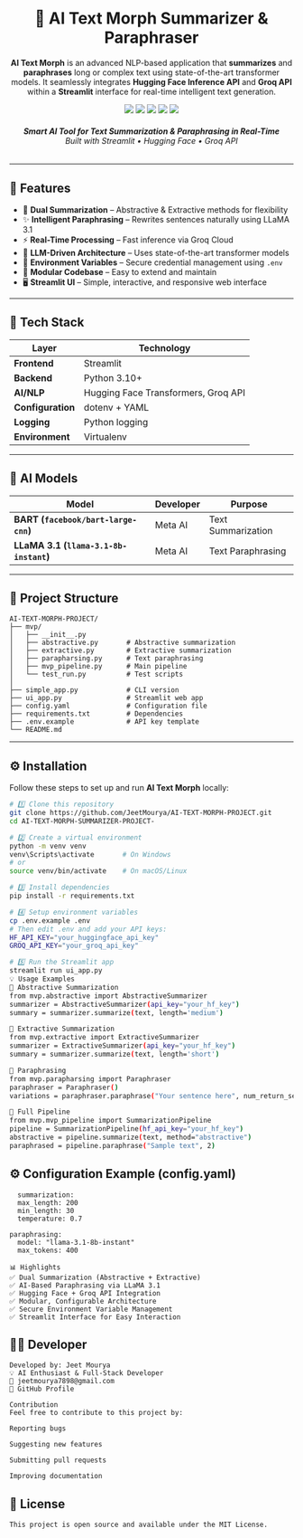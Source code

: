 <h1 align="center"> 🧠 AI Text Morph Summarizer & Paraphraser </h1>

<p align="center">
<b>AI Text Morph</b> is an advanced NLP-based application that <b>summarizes</b> and <b>paraphrases</b> long or complex text using state-of-the-art transformer models.  
It seamlessly integrates <b>Hugging Face Inference API</b> and <b>Groq API</b> within a <b>Streamlit</b> interface for real-time intelligent text generation.
</p>

<p align="center">
  <img src="https://img.shields.io/badge/Made%20With-Python_3.10+-blueviolet?style=flat-square&logo=python" />
  <img src="https://img.shields.io/badge/Framework-Streamlit-ff4b4b?style=flat-square&logo=streamlit" />
  <img src="https://img.shields.io/badge/NLP-HuggingFace-FCC624?style=flat-square&logo=huggingface" />
  <img src="https://img.shields.io/badge/AI-Groq_API-8A2BE2?style=flat-square&logo=ai" />
  <img src="https://img.shields.io/badge/License-MIT-success?style=flat-square" />
</p>

<h6 align="center">
  <b>Smart AI Tool for Text Summarization & Paraphrasing in Real-Time</b><br>
  <i>Built with Streamlit • Hugging Face • Groq API</i>
</h6>

---

## 🚀 Features

- 🧩 **Dual Summarization** – Abstractive & Extractive methods for flexibility  
- ✨ **Intelligent Paraphrasing** – Rewrites sentences naturally using LLaMA 3.1  
- ⚡ **Real-Time Processing** – Fast inference via Groq Cloud  
- 🧠 **LLM-Driven Architecture** – Uses state-of-the-art transformer models  
- 🔐 **Environment Variables** – Secure credential management using `.env`  
- 🧾 **Modular Codebase** – Easy to extend and maintain  
- 🖥️ **Streamlit UI** – Simple, interactive, and responsive web interface  

---

## 🧩 Tech Stack

| Layer | Technology |
|-------|-------------|
| **Frontend** | Streamlit |
| **Backend** | Python 3.10+ |
| **AI/NLP** | Hugging Face Transformers, Groq API |
| **Configuration** | dotenv + YAML |
| **Logging** | Python logging |
| **Environment** | Virtualenv |

---

## 🤖 AI Models

| Model | Developer | Purpose |
|--------|------------|----------|
| **BART (`facebook/bart-large-cnn`)** | Meta AI | Text Summarization |
| **LLaMA 3.1 (`llama-3.1-8b-instant`)** | Meta AI | Text Paraphrasing |

---

## 📁 Project Structure

```
AI-TEXT-MORPH-PROJECT/
├── mvp/
│   ├── __init__.py
│   ├── abstractive.py       # Abstractive summarization
│   ├── extractive.py        # Extractive summarization
│   ├── parapharsing.py      # Text paraphrasing
│   ├── mvp_pipeline.py      # Main pipeline
│   └── test_run.py          # Test scripts
│
├── simple_app.py            # CLI version
├── ui_app.py                # Streamlit web app
├── config.yaml              # Configuration file
├── requirements.txt         # Dependencies
├── .env.example             # API key template
└── README.md
```


---


## ⚙️ Installation

Follow these steps to set up and run **AI Text Morph** locally:

```bash
# 1️⃣ Clone this repository
git clone https://github.com/JeetMourya/AI-TEXT-MORPH-PROJECT.git
cd AI-TEXT-MORPH-SUMMARIZER-PROJECT-

# 2️⃣ Create a virtual environment
python -m venv venv
venv\Scripts\activate       # On Windows
# or
source venv/bin/activate    # On macOS/Linux

# 3️⃣ Install dependencies
pip install -r requirements.txt

# 4️⃣ Setup environment variables
cp .env.example .env
# Then edit .env and add your API keys:
HF_API_KEY="your_huggingface_api_key"
GROQ_API_KEY="your_groq_api_key"

# 5️⃣ Run the Streamlit app
streamlit run ui_app.py
💡 Usage Examples
🔹 Abstractive Summarization
from mvp.abstractive import AbstractiveSummarizer
summarizer = AbstractiveSummarizer(api_key="your_hf_key")
summary = summarizer.summarize(text, length='medium')

🔹 Extractive Summarization
from mvp.extractive import ExtractiveSummarizer
summarizer = ExtractiveSummarizer(api_key="your_hf_key")
summary = summarizer.summarize(text, length='short')

🔹 Paraphrasing
from mvp.parapharsing import Paraphraser
paraphraser = Paraphraser()
variations = paraphraser.paraphrase("Your sentence here", num_return_sequences=3)

🔹 Full Pipeline
from mvp.mvp_pipeline import SummarizationPipeline
pipeline = SummarizationPipeline(hf_api_key="your_hf_key")
abstractive = pipeline.summarize(text, method="abstractive")
paraphrased = pipeline.paraphrase("Sample text", 2)

```


## ⚙️ Configuration Example (config.yaml)
```
  summarization:
  max_length: 200
  min_length: 30
  temperature: 0.7

paraphrasing:
  model: "llama-3.1-8b-instant"
  max_tokens: 400

📊 Highlights
✅ Dual Summarization (Abstractive + Extractive)
✅ AI-Based Paraphrasing via LLaMA 3.1
✅ Hugging Face + Groq API Integration
✅ Modular, Configurable Architecture
✅ Secure Environment Variable Management
✅ Streamlit Interface for Easy Interaction

```

## 👨‍💻 Developer 
```
Developed by: Jeet Mourya
💡 AI Enthusiast & Full-Stack Developer
📧 jeetmourya7898@gmail.com
🔗 GitHub Profile

Contribution
Feel free to contribute to this project by:

Reporting bugs

Suggesting new features

Submitting pull requests

Improving documentation
```


## 🪪 License
```
This project is open source and available under the MIT License.
```
